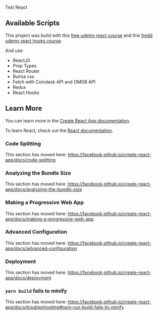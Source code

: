 Test React

## Available Scripts
This project was build with this [free udemy react course](https://www.udemy.com/course/aprendiendo-react/) and this [fredd udemy react hooks course](https://www.udemy.com/course/react-js-inicia-en-el-mundo-de-los-frameworks-de-javascript/).

And use:
- ReactJS
- Prop Types
- React Router
- Bulma css
- Fetch with Coindesk API and OMDB API
- Redux
- React Hooks

## Learn More

You can learn more in the [Create React App documentation](https://facebook.github.io/create-react-app/docs/getting-started).

To learn React, check out the [React documentation](https://reactjs.org/).

### Code Splitting

This section has moved here: https://facebook.github.io/create-react-app/docs/code-splitting

### Analyzing the Bundle Size

This section has moved here: https://facebook.github.io/create-react-app/docs/analyzing-the-bundle-size

### Making a Progressive Web App

This section has moved here: https://facebook.github.io/create-react-app/docs/making-a-progressive-web-app

### Advanced Configuration

This section has moved here: https://facebook.github.io/create-react-app/docs/advanced-configuration

### Deployment

This section has moved here: https://facebook.github.io/create-react-app/docs/deployment

### `yarn build` fails to minify

This section has moved here: https://facebook.github.io/create-react-app/docs/troubleshooting#npm-run-build-fails-to-minify
